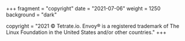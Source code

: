 +++
fragment = "copyright"
date = "2021-07-06"
weight = 1250
background = "dark"

copyright = "2021 © Tetrate.io. Envoy® is a registered trademark of The Linux Foundation in the United States and/or other countries." 
+++
